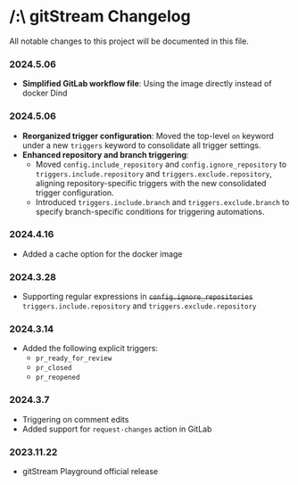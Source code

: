 # /:\\ gitStream Changelog
All notable changes to this project will be documented in this file.

### 2024.5.06
- **Simplified GitLab workflow file**: Using the image directly instead of docker Dind

### 2024.5.06

- **Reorganized trigger configuration**: Moved the top-level `on` keyword under a new `triggers` keyword to consolidate all trigger settings.
- **Enhanced repository and branch triggering**:
    - Moved `config.include_repository` and `config.ignore_repository` to `triggers.include.repository` and `triggers.exclude.repository`, aligning repository-specific triggers with the new consolidated trigger configuration.
    - Introduced `triggers.include.branch` and `triggers.exclude.branch` to specify branch-specific conditions for triggering automations. 
### 2024.4.16
- Added a cache option for the docker image

### 2024.3.28
- Supporting regular expressions in ~~`config.ignore_repositories`~~ `triggers.include.repository` and `triggers.exclude.repository`
### 2024.3.14
- Added the following explicit triggers:
	- `pr_ready_for_review`
	- `pr_closed`
	- `pr_reopened`

### 2024.3.7
- Triggering on comment edits
- Added support for `request-changes` action in GitLab
### 2023.11.22
- gitStream Playground official release
